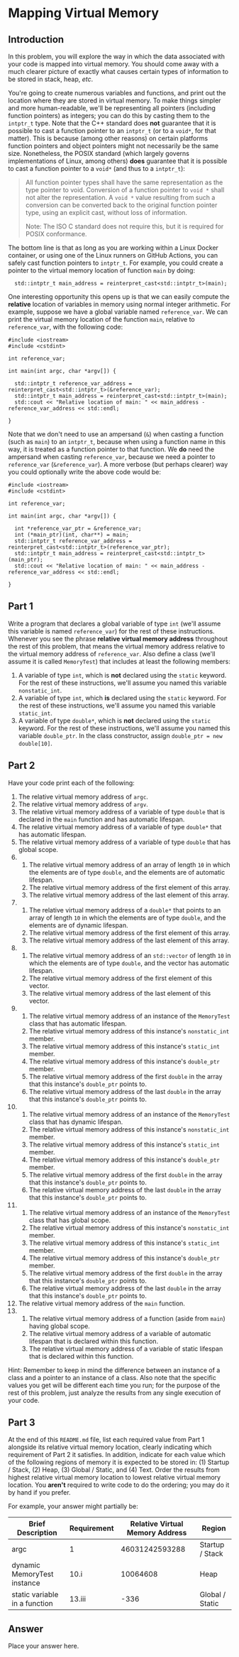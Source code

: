 # Mapping Virtual Memory

## Introduction

In this problem, you will explore the way in which the data associated with your code is mapped into virtual memory.
You should come away with a much clearer picture of exactly what causes certain types of information to be stored in stack, heap, *etc*.

You're going to create numerous variables and functions, and print out the location where they are stored in virtual memory.
To make things simpler and more human-readable, we'll be representing all pointers (including function pointers) as integers; you can do this by casting them to the `intptr_t` type.
Note that the C++ standard does **not** guarantee that it is possible to cast a function pointer to an `intptr_t` (or to a `void*`, for that matter).
This is because (among other reasons) on certain platforms function pointers and object pointers might not necessarily be the same size.
Nonetheless, the POSIX standard (which largely governs implementations of Linux, among others) **does** guarantee that it is possible to cast a function pointer to a `void*` (and thus to a `intptr_t`):

>All function pointer types shall have the same representation as the type pointer to void. Conversion of a function pointer to `void *` shall not alter the representation. A `void *` value resulting from such a conversion can be converted back to the original function pointer type, using an explicit cast, without loss of information.
>
>Note: The ISO C standard does not require this, but it is required for POSIX conformance.

The bottom line is that as long as you are working within a Linux Docker container, or using one of the Linux runners on GitHub Actions, you can safely cast function pointers to `intptr_t`.
For example, you could create a pointer to the virtual memory location of function `main` by doing:

```
  std::intptr_t main_address = reinterpret_cast<std::intptr_t>(main);
```

One interesting opportunity this opens up is that we can easily compute the **relative** location of variables in memory using normal integer arithmetic.
For example, suppose we have a global variable named `reference_var`.
We can print the virtual memory location of the function `main`, relative to `reference_var`, with the following code:

```
#include <iostream>
#include <cstdint>

int reference_var;

int main(int argc, char *argv[]) {

  std::intptr_t reference_var_address = reinterpret_cast<std::intptr_t>(&reference_var);
  std::intptr_t main_address = reinterpret_cast<std::intptr_t>(main);
  std::cout << "Relative location of main: " << main_address - reference_var_address << std::endl;

}
```

Note that we don't need to use an ampersand (`&`) when casting a function (such as `main`) to an `intptr_t`, because when using a function name in this way, it is treated as a function pointer to that function.
We **do** need the ampersand when casting `reference_var`, because we need a pointer to `reference_var` (`&reference_var`).
A more verbose (but perhaps clearer) way you could optionally write the above code would be:

```
#include <iostream>
#include <cstdint>

int reference_var;

int main(int argc, char *argv[]) {

  int *reference_var_ptr = &reference_var;
  int (*main_ptr)(int, char**) = main;
  std::intptr_t reference_var_address = reinterpret_cast<std::intptr_t>(reference_var_ptr);
  std::intptr_t main_address = reinterpret_cast<std::intptr_t>(main_ptr);
  std::cout << "Relative location of main: " << main_address - reference_var_address << std::endl;

}
```


## Part 1

Write a program that declares a global variable of type `int` (we'll assume this variable is named `reference_var`) for the rest of these instructions.
Whenever you see the phrase **relative virtual memory address** throughout the rest of this problem, that means the virtual memory address relative to the virtual memory address of `reference_var`.
Also define a class (we'll assume it is called `MemoryTest`) that includes at least the following members:

1. A variable of type `int`, which is **not** declared using the `static` keyword.  For the rest of these instructions, we'll assume you named this variable `nonstatic_int`.
2. A variable of type `int`, which **is** declared using the `static` keyword.  For the rest of these instructions, we'll assume you named this variable `static_int`.
3. A variable of type `double*`, which is **not** declared using the `static` keyword.  For the rest of these instructions, we'll assume you named this variable `double_ptr`.  In the class constructor, assign `double_ptr = new double[10]`.


## Part 2

Have your code print each of the following:

1. The relative virtual memory address of `argc`.
2. The relative virtual memory address of `argv`.
3. The relative virtual memory address of a variable of type `double` that is declared in the `main` function and has automatic lifespan.
4. The relative virtual memory address of a variable of type `double*` that has automatic lifespan.
5. The relative virtual memory address of a variable of type `double` that has global scope.
6.
   1. The relative virtual memory address of an array of length `10` in which the elements are of type `double`, and the elements are of automatic lifespan.
   2. The relative virtual memory address of the first element of this array.
   3. The relative virtual memory address of the last element of this array.
7.
   1. The relative virtual memory address of a `double*` that points to an array of length `10` in which the elements are of type `double`, and the elements are of dynamic lifespan.
   2. The relative virtual memory address of the first element of this array.
   3. The relative virtual memory address of the last element of this array.
8.
   1. The relative virtual memory address of an `std::vector` of length `10` in which the elements are of type `double`, and the vector has automatic lifespan.
   2. The relative virtual memory address of the first element of this vector.
   3. The relative virtual memory address of the last element of this vector.
9.
   1. The relative virtual memory address of an instance of the `MemoryTest` class that has automatic lifespan.
   2. The relative virtual memory address of this instance's `nonstatic_int` member.
   3. The relative virtual memory address of this instance's `static_int` member.
   4. The relative virtual memory address of this instance's `double_ptr` member.
   5. The relative virtual memory address of the first `double` in the array that this instance's `double_ptr` points to.
   6. The relative virtual memory address of the last `double` in the array that this instance's `double_ptr` points to.
10.
    1. The relative virtual memory address of an instance of the `MemoryTest` class that has dynamic lifespan.
    2. The relative virtual memory address of this instance's `nonstatic_int` member.
    3. The relative virtual memory address of this instance's `static_int` member.
    4. The relative virtual memory address of this instance's `double_ptr` member.
    5. The relative virtual memory address of the first `double` in the array that this instance's `double_ptr` points to.
    6. The relative virtual memory address of the last `double` in the array that this instance's `double_ptr` points to.
11.
    1. The relative virtual memory address of an instance of the `MemoryTest` class that has global scope.
    2. The relative virtual memory address of this instance's `nonstatic_int` member.
    3. The relative virtual memory address of this instance's `static_int` member.
    4. The relative virtual memory address of this instance's `double_ptr` member.
    5. The relative virtual memory address of the first `double` in the array that this instance's `double_ptr` points to.
    6. The relative virtual memory address of the last `double` in the array that this instance's `double_ptr` points to.
12. The relative virtual memory address of the `main` function.
13.
    1. The relative virtual memory address of a function (aside from `main`) having global scope.
    2. The relative virtual memory address of a variable of automatic lifespan that is declared within this function.
    3. The relative virtual memory address of a variable of static lifespan that is declared within this function.

Hint: Remember to keep in mind the difference between an instance of a class and a pointer to an instance of a class.  Also note that the specific values you get will be different each time you run; for the purpose of the rest of this problem, just analyze the results from any single execution of your code.

## Part 3

At the end of this `README.md` file, list each required value from Part 1 alongside its relative virtual memory location, clearly indicating which requirement of Part 2 it satisfies.
In addition, indicate for each value which of the following regions of memory it is expected to be stored in: (1) Startup / Stack, (2) Heap, (3) Global / Static, and (4) Text.
Order the results from highest relative virtual memory location to lowest relative virtual memory location.
You **aren't** required to write code to do the ordering; you may do it by hand if you prefer.

For example, your answer might partially be:

| Brief Description               | Requirement   | Relative Virtual Memory Address |  Region         |
| ------------------------------- | ------------- | ------------------------------- | --------------- |
| argc                            | 1             | 46031242593288                  | Startup / Stack |
| dynamic MemoryTest instance     | 10.i          | 10064608                        | Heap            |
| static variable in a function   | 13.iii        | -336                            | Global / Static |

## Answer

Place your answer here.
